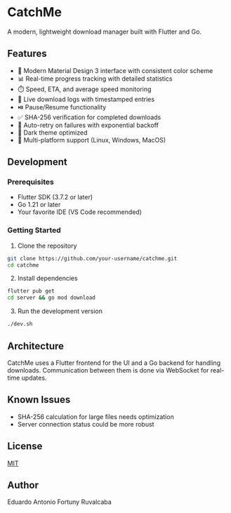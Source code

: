 # CatchMe

A modern, lightweight download manager built with Flutter and Go.

## Features

- 🎨 Modern Material Design 3 interface with consistent color scheme
- 📊 Real-time progress tracking with detailed statistics
- ⏱️ Speed, ETA, and average speed monitoring
- 📝 Live download logs with timestamped entries
- ⏯️ Pause/Resume functionality
- ✅ SHA-256 verification for completed downloads
- 🔄 Auto-retry on failures with exponential backoff
- 🌙 Dark theme optimized
- 🎯 Multi-platform support (Linux, Windows, MacOS)

## Development

### Prerequisites

- Flutter SDK (3.7.2 or later)
- Go 1.21 or later
- Your favorite IDE (VS Code recommended)

### Getting Started

1. Clone the repository
```bash
git clone https://github.com/your-username/catchme.git
cd catchme
```

2. Install dependencies
```bash
flutter pub get
cd server && go mod download
```

3. Run the development version
```bash
./dev.sh
```

## Architecture

CatchMe uses a Flutter frontend for the UI and a Go backend for handling downloads. Communication between them is done via WebSocket for real-time updates.

## Known Issues

- SHA-256 calculation for large files needs optimization
- Server connection status could be more robust

## License

[MIT](LICENSE)

## Author

Eduardo Antonio Fortuny Ruvalcaba
